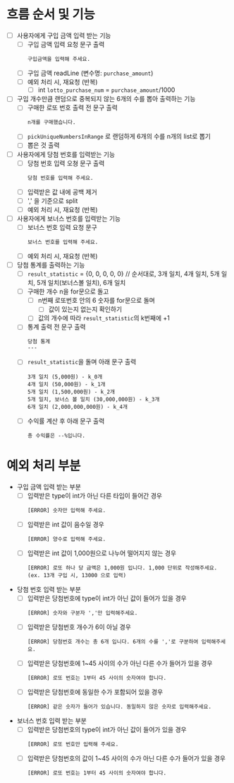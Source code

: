 # 흐름 순서 및 기능

- [ ] 사용자에게 구입 금액 입력 받는 기능
    - [ ] 구입 금액 입력 요청 문구 출력
      ```
      구입금액을 입력해 주세요.
      ```
    - [ ] 구입 금액 readLine (변수명: `purchase_amount`)
    - [ ] 예외 처리 시, 재요청 (반복)
        - [ ] int `lotto_purchase_num` = `purchase_amount`/1000
- [ ] 구입 개수만큼 랜덤으로 중복되지 않는 6개의 수를 뽑아 출력하는 기능
    - [ ] 구매한 로또 번호 출력 전 문구 출력
      ```
      n개를 구매했습니다.
      ```
    - [ ] `pickUniqueNumbersInRange` 로 랜덤하게 6개의 수를 n개의 list로 뽑기
    - [ ] 뽑은 것 출력
- [ ] 사용자에게 당첨 번호를 입력받는 기능
    - [ ] 당첨 번호 입력 오쳥 문구 출력
      ```
      당첨 번호를 입력해 주세요.
      ```
    - [ ] 입력받은 값 내에 공백 제거
    - [ ] ',' 을 기준으로 split
    - [ ] 예외 처리 시, 재요청 (반복)
- [ ] 사용자에게 보너스 번호를 입력받는 기능
    - [ ] 보너스 번호 입력 요청 문구
      ```
      보너스 번호를 입력해 주세요.
      ```
    - [ ] 예외 처리 시, 재요청 (반복)
- [ ] 당첨 통계를 출력하는 기능
    - [ ] `result_statistic` = {0, 0, 0, 0, 0} // 순서대로, 3개 일치, 4개 일치, 5개 일치, 5개 일치(보너스볼 일치), 6개 일치
    - [ ] 구매한 개수 n을 for문으로 돌고
        - [ ] n번째 로또번호 안의 6 숫자를 for문으로 돌며
            - [ ] 값이 있는지 없는지 확인하기
        - [ ] 값의 개수에 따라 `result_statistic`의 k번째에 +1
    - [ ] 통계 출력 전 문구 출력
      ```
      당첨 통계
      ---
      ```
    - [ ] `result_statistic`을 돌며 아래 문구 출력
      ```
      3개 일치 (5,000원) - k_0개
      4개 일치 (50,000원) - k_1개
      5개 일치 (1,500,000원) - k_2개
      5개 일치, 보너스 볼 일치 (30,000,000원) - k_3개
      6개 일치 (2,000,000,000원) - k_4개
      ```
    - [ ] 수익률 계산 후 아래 문구 출력
      ```
      총 수익률은 --%입니다.
      ```

# 예외 처리 부분

- 구입 금액 입력 받는 부분
    - [ ] 입력받은 type이 int가 아닌 다른 타입이 들어간 경우
      ```
      [ERROR] 숫자만 입력해 주세요.
      ```
    - [ ] 입력받은 int 값이 음수일 경우
      ```
      [ERROR] 양수로 입력해 주세요.
      ```
    - [ ] 입력받은 int 값이 1,000원으로 나누어 떨어지지 않는 경우
      ```
      [ERROR] 로또 하나 당 금액은 1,000원 입니다. 1,000 단위로 작성해주세요. (ex. 13개 구입 시, 13000 으로 입력)
      ```
- 당첨 번호 입력 받는 부분
    - [ ] 입력받은 당첨번호에 type이 int가 아닌 값이 들어가 있을 경우
      ```
      [ERROR] 숫자와 구분자 ','만 입력해주세요.
      ```
    - [ ] 입력받은 당첨번호 개수가 6이 아닐 경우
      ```
      [ERROR] 당첨번호 개수는 총 6개 입니다. 6개의 수를 ','로 구분하여 입력해주세요.
      ```
    - [ ] 입력받은 당첨번호에 1~45 사이의 수가 아닌 다른 수가 들어가 있을 경우
      ```
      [ERROR] 로또 번호는 1부터 45 사이의 숫자여야 합니다.
      ```
    - [ ] 입력받은 당첨번호에 동일한 수가 포함되어 있을 경우
      ```
      [ERROR] 같은 숫자가 들어가 있습니다. 동일하지 않은 숫자로 입력해주세요.
      ```
- 보너스 번호 입력 받는 부분
    - [ ] 입력받은 당첨번호의 type이 int가 아닌 값이 들어가 있을 경우
      ```
      [ERROR] 로또 번호만 입력해 주세요.
      ```
    - [ ] 입력받은 당첨번호의 값이 1~45 사이의 수가 아닌 다른 수가 들어가 있을 경우
      ```
      [ERROR] 로또 번호는 1부터 45 사이의 숫자여야 합니다.
      ```